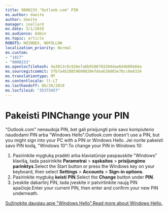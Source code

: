 ```yaml
---
title: 9000233 "Outlook.com" PIN
ms.author: daeite
author: daeite
manager: joallard
ms.date: 3/1/2019
ms.audience: Admin
ms.topic: article
ROBOTS: NOINDEX, NOFOLLOW
localization_priority: Normal
ms.custom:
- "1817"
- "9000233"
ms.openlocfilehash: 4a3813c9c926e7a6b9106703204dae644b06b84a
ms.sourcegitcommit: 5fb7a4b28859690020efdea630d03e70cc0e6334
ms.translationtype: MT
ms.contentlocale: lt-LT
ms.lasthandoff: 06/28/2019
ms.locfileid: "35373457"
---
```

# <a name="change-your-pin"></a><span data-ttu-id="279c8-102">Pakeisti PIN</span><span class="sxs-lookup"><span data-stu-id="279c8-102">Change your PIN</span></span>

<span data-ttu-id="279c8-103">"Outlook.com" nenaudoja PIN, bet gali prisijungti prie savo kompiuterio naudodami PIN arba "Windows Hello".</span><span class="sxs-lookup"><span data-stu-id="279c8-103">Outlook.com doesn't use a PIN, but you might sign into your PC with a PIN or Windows Hello.</span></span> <span data-ttu-id="279c8-104">Jei norite pakeisti savo PIN kodą, "Windows 10":</span><span class="sxs-lookup"><span data-stu-id="279c8-104">To change your PIN in Windows 10:</span></span>

1. <span data-ttu-id="279c8-105">Pasirinkite mygtuką pradėti arba klaviatūroje paspauskite "Windows" klavišą, tada pasirinkite **Parametrai** > **sąskaitos** > **prisijungimo parinktys**.</span><span class="sxs-lookup"><span data-stu-id="279c8-105">Select the Start button or press the Windows key on your keyboard, then select **Settings** > **Accounts** > **Sign-in options**.</span></span>
2. <span data-ttu-id="279c8-106">Pasirinkite mygtuką **keisti** **PIN**.</span><span class="sxs-lookup"><span data-stu-id="279c8-106">Select the **Change** button under **PIN**.</span></span>
3. <span data-ttu-id="279c8-107">Įveskite dabartinį PIN, tada įveskite ir patvirtinkite naują PIN apačioje.</span><span class="sxs-lookup"><span data-stu-id="279c8-107">Enter your current PIN, then enter and confirm your new PIN underneath.</span></span>

[<span data-ttu-id="279c8-108">Sužinokite daugiau apie "Windows Hello".</span><span class="sxs-lookup"><span data-stu-id="279c8-108">Read more about Windows Hello.</span></span>](https://support.microsoft.com/help/17215/)